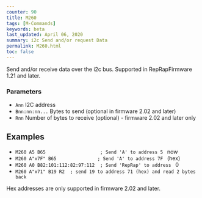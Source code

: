 ```yaml
---
counter: 90
title: M260
tags: [M-Commands] 
keywords: beta 
last_updated: April 06, 2020 
summary: i2c Send and/or request Data 
permalink: M260.html
toc: false 
---
```



Send and/or receive data over the i2c bus. Supported in RepRapFirmware 1.21 and later.

### Parameters

* `Ann` I2C address
* `Bnn:nn:nn...` Bytes to send (optional in firmware 2.02 and later)
* `Rnn` Number of bytes to receive (optional) - firmware 2.02 and later only

## Examples

* ` M260 A5 B65                    ; Send 'A' to address 5  ` now
* ` M260 A"x7F" B65               ; Send 'A' to address 7F  ` (hex)
* ` M260 A0 B82:101:112:82:97:112  ; Send 'RepRap' to address  ` 0
* ` M260 A"x71" B19 R2  ; send 19 to address 71 (hex) and read 2 bytes back  ` 

Hex addresses are only supported in firmware 2.02 and later.

